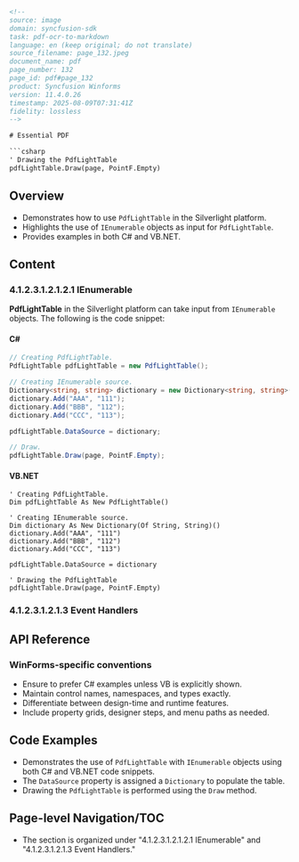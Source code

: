 ```html
<!-- 
source: image
domain: syncfusion-sdk
task: pdf-ocr-to-markdown
language: en (keep original; do not translate)
source_filename: page_132.jpeg
document_name: pdf
page_number: 132
page_id: pdf#page_132
product: Syncfusion Winforms
version: 11.4.0.26
timestamp: 2025-08-09T07:31:41Z
fidelity: lossless
-->

# Essential PDF

```csharp
' Drawing the PdfLightTable
pdfLightTable.Draw(page, PointF.Empty)
```

## Overview

- Demonstrates how to use `PdfLightTable` in the Silverlight platform.
- Highlights the use of `IEnumerable` objects as input for `PdfLightTable`.
- Provides examples in both C# and VB.NET.

## Content

### 4.1.2.3.1.2.1.2.1 IEnumerable

**PdfLightTable** in the Silverlight platform can take input from `IEnumerable` objects. The following is the code snippet:

#### C#

```csharp
// Creating PdfLightTable.
PdfLightTable pdfLightTable = new PdfLightTable();

// Creating IEnumerable source.
Dictionary<string, string> dictionary = new Dictionary<string, string>();
dictionary.Add("AAA", "111");
dictionary.Add("BBB", "112");
dictionary.Add("CCC", "113");

pdfLightTable.DataSource = dictionary;

// Draw.
pdfLightTable.Draw(page, PointF.Empty);
```

#### VB.NET

```vb.net
' Creating PdfLightTable.
Dim pdfLightTable As New PdfLightTable()

' Creating IEnumerable source.
Dim dictionary As New Dictionary(Of String, String)()
dictionary.Add("AAA", "111")
dictionary.Add("BBB", "112")
dictionary.Add("CCC", "113")

pdfLightTable.DataSource = dictionary

' Drawing the PdfLightTable
pdfLightTable.Draw(page, PointF.Empty)
```

### 4.1.2.3.1.2.1.3 Event Handlers

## API Reference

### WinForms-specific conventions
- Ensure to prefer C# examples unless VB is explicitly shown.
- Maintain control names, namespaces, and types exactly.
- Differentiate between design-time and runtime features.
- Include property grids, designer steps, and menu paths as needed.

## Code Examples

- Demonstrates the use of `PdfLightTable` with `IEnumerable` objects using both C# and VB.NET code snippets.
- The `DataSource` property is assigned a `Dictionary` to populate the table.
- Drawing the `PdfLightTable` is performed using the `Draw` method.

## Page-level Navigation/TOC

- The section is organized under "4.1.2.3.1.2.1.2.1 IEnumerable" and "4.1.2.3.1.2.1.3 Event Handlers."

<!-- tags: [product, module, control, api, version?] keywords: [PdfLightTable, IEnumerable, Silverlight, DataSource, Draw] -->
```